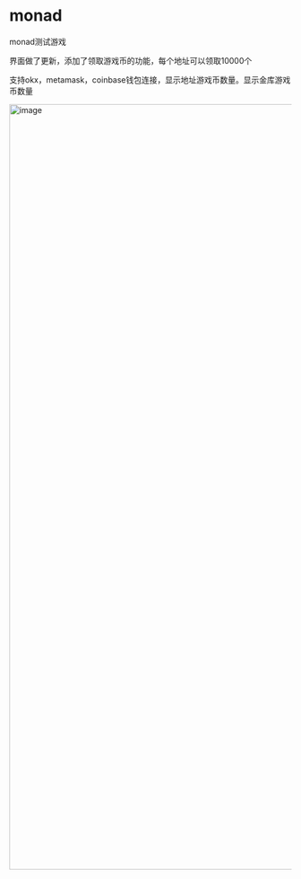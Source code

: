# monad
monad测试游戏

界面做了更新，添加了领取游戏币的功能，每个地址可以领取10000个

支持okx，metamask，coinbase钱包连接，显示地址游戏币数量。显示金库游戏币数量

<img width="1118" height="1364" alt="image" src="https://github.com/user-attachments/assets/7a7e7735-7d1b-4628-8cb6-e15868be674e" />



